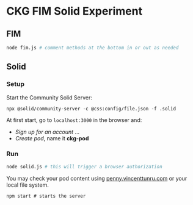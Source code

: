 # CKG FIM Solid Experiment

## FIM

```sh
node fim.js # comment methods at the bottom in or out as needed
```

## Solid

### Setup

Start the Community Solid Server:

```shell
npx @solid/community-server -c @css:config/file.json -f .solid
```

At first start, go to `localhost:3000` in the browser and:
- *Sign up for an account* ...
- *Create pod*, name it **ckg-pod**

### Run

```sh
node solid.js # this will trigger a browser authorization
```

You may check your pod content using [penny.vincenttunru.com](https://penny.vincenttunru.com) or your local file system.

```shell
npm start # starts the server
```

